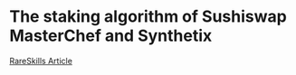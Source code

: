 # The staking algorithm of Sushiswap MasterChef and Synthetix

[RareSkills Article](https://www.rareskills.io/post/staking-algorithm)

